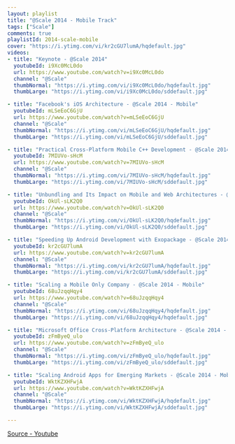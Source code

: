 ```yaml
---
layout: playlist
title: "@Scale 2014 - Mobile Track"
tags: ["Scale"]
comments: true
playlistId: 2014-scale-mobile
cover: "https://i.ytimg.com/vi/kr2cGU7lumA/hqdefault.jpg"
videos:
- title: "Keynote - @Scale 2014"
  youtubeId: i9Xc0McL0do
  url: https://www.youtube.com/watch?v=i9Xc0McL0do
  channel: "@Scale"
  thumbNormal: "https://i.ytimg.com/vi/i9Xc0McL0do/hqdefault.jpg"
  thumbLarge: "https://i.ytimg.com/vi/i9Xc0McL0do/sddefault.jpg"

- title: "Facebook's iOS Architecture - @Scale 2014 - Mobile"
  youtubeId: mLSeEoC6GjU
  url: https://www.youtube.com/watch?v=mLSeEoC6GjU
  channel: "@Scale"
  thumbNormal: "https://i.ytimg.com/vi/mLSeEoC6GjU/hqdefault.jpg"
  thumbLarge: "https://i.ytimg.com/vi/mLSeEoC6GjU/sddefault.jpg"

- title: "Practical Cross-Platform Mobile C++ Development - @Scale 2014 - Mobile"
  youtubeId: 7MIUVo-sHcM
  url: https://www.youtube.com/watch?v=7MIUVo-sHcM
  channel: "@Scale"
  thumbNormal: "https://i.ytimg.com/vi/7MIUVo-sHcM/hqdefault.jpg"
  thumbLarge: "https://i.ytimg.com/vi/7MIUVo-sHcM/sddefault.jpg"

- title: "Unbundling and Its Impact on Mobile and Web Architectures - @Scale 2014 - Mobile"
  youtubeId: OkUl-sLK2Q0
  url: https://www.youtube.com/watch?v=OkUl-sLK2Q0
  channel: "@Scale"
  thumbNormal: "https://i.ytimg.com/vi/OkUl-sLK2Q0/hqdefault.jpg"
  thumbLarge: "https://i.ytimg.com/vi/OkUl-sLK2Q0/sddefault.jpg"

- title: "Speeding Up Android Development with Exopackage - @Scale 2014 - Mobile"
  youtubeId: kr2cGU7lumA
  url: https://www.youtube.com/watch?v=kr2cGU7lumA
  channel: "@Scale"
  thumbNormal: "https://i.ytimg.com/vi/kr2cGU7lumA/hqdefault.jpg"
  thumbLarge: "https://i.ytimg.com/vi/kr2cGU7lumA/sddefault.jpg"

- title: "Scaling a Mobile Only Company - @Scale 2014 - Mobile"
  youtubeId: 68uJzqqHqy4
  url: https://www.youtube.com/watch?v=68uJzqqHqy4
  channel: "@Scale"
  thumbNormal: "https://i.ytimg.com/vi/68uJzqqHqy4/hqdefault.jpg"
  thumbLarge: "https://i.ytimg.com/vi/68uJzqqHqy4/hqdefault.jpg"

- title: "Microsoft Office Cross-Platform Architecture - @Scale 2014 - Mobile"
  youtubeId: zFmByeQ_ulo
  url: https://www.youtube.com/watch?v=zFmByeQ_ulo
  channel: "@Scale"
  thumbNormal: "https://i.ytimg.com/vi/zFmByeQ_ulo/hqdefault.jpg"
  thumbLarge: "https://i.ytimg.com/vi/zFmByeQ_ulo/sddefault.jpg"

- title: "Scaling Android Apps for Emerging Markets - @Scale 2014 - Mobile"
  youtubeId: WktKZXHFwjA
  url: https://www.youtube.com/watch?v=WktKZXHFwjA
  channel: "@Scale"
  thumbNormal: "https://i.ytimg.com/vi/WktKZXHFwjA/hqdefault.jpg"
  thumbLarge: "https://i.ytimg.com/vi/WktKZXHFwjA/sddefault.jpg"

---
```


[Source - Youtube](https://www.youtube.com/playlist?list=PLBnLThDtSXOwyD4L93xt0a-sl7DRE6g_a)

